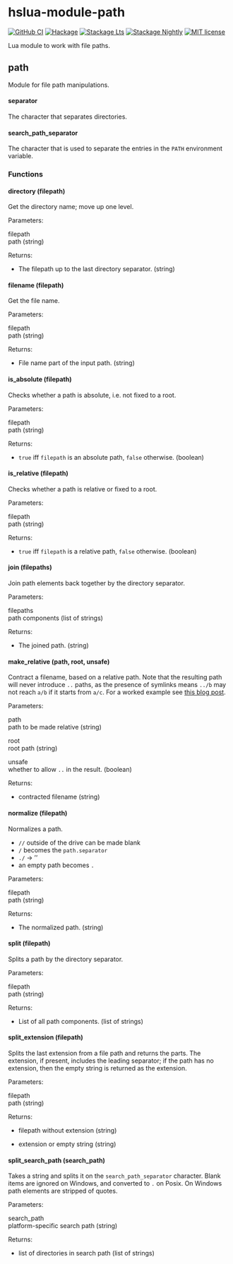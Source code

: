 # hslua-module-path

[![GitHub CI][CI badge]](https://github.com/hslua/hslua-module-paths/actions)
[![Hackage][Hackage badge]](https://hackage.haskell.org/package/hslua-module-path)
[![Stackage Lts][Stackage Lts badge]](http://stackage.org/lts/package/hslua-module-path)
[![Stackage Nightly][Stackage Nightly badge]](http://stackage.org/nightly/package/hslua-module-path)
[![MIT license][License badge]](LICENSE)

[CI badge]: https://github.com/hslua/hslua-module-path/workflows/CI/badge.svg
[Hackage badge]: https://img.shields.io/hackage/v/hslua-module-path.svg?logo=haskell
[Stackage Lts badge]: http://stackage.org/package/hslua-module-path/badge/lts
[Stackage Nightly badge]: http://stackage.org/package/hslua-module-path/badge/nightly
[License badge]: https://img.shields.io/badge/license-MIT-blue.svg

Lua module to work with file paths.

## path

Module for file path manipulations.

#### separator

The character that separates directories.

#### search\_path\_separator

The character that is used to separate the entries in the `PATH`
environment variable.

### Functions

#### directory (filepath)

Get the directory name; move up one level.

Parameters:

filepath  
path (string)

Returns:

-   The filepath up to the last directory separator. (string)

#### filename (filepath)

Get the file name.

Parameters:

filepath  
path (string)

Returns:

-   File name part of the input path. (string)

#### is\_absolute (filepath)

Checks whether a path is absolute, i.e. not fixed to a root.

Parameters:

filepath  
path (string)

Returns:

-   `true` iff `filepath` is an absolute path, `false` otherwise.
    (boolean)

#### is\_relative (filepath)

Checks whether a path is relative or fixed to a root.

Parameters:

filepath  
path (string)

Returns:

-   `true` iff `filepath` is a relative path, `false` otherwise.
    (boolean)

#### join (filepaths)

Join path elements back together by the directory separator.

Parameters:

filepaths  
path components (list of strings)

Returns:

-   The joined path. (string)

#### make\_relative (path, root, unsafe)

Contract a filename, based on a relative path. Note that the resulting
path will never introduce `..` paths, as the presence of symlinks means
`../b` may not reach `a/b` if it starts from `a/c`. For a worked example
see [this blog
post](http://neilmitchell.blogspot.co.uk/2015/10/filepaths-are-subtle-symlinks-are-hard.html).

Parameters:

path  
path to be made relative (string)

root  
root path (string)

unsafe  
whether to allow `..` in the result. (boolean)

Returns:

-   contracted filename (string)

#### normalize (filepath)

Normalizes a path.

-   `//` outside of the drive can be made blank
-   `/` becomes the `path.separator`
-   `./` -&gt; ’’
-   an empty path becomes `.`

Parameters:

filepath  
path (string)

Returns:

-   The normalized path. (string)

#### split (filepath)

Splits a path by the directory separator.

Parameters:

filepath  
path (string)

Returns:

-   List of all path components. (list of strings)

#### split\_extension (filepath)

Splits the last extension from a file path and returns the parts. The
extension, if present, includes the leading separator; if the path has
no extension, then the empty string is returned as the extension.

Parameters:

filepath  
path (string)

Returns:

-   filepath without extension (string)

-   extension or empty string (string)

#### split\_search\_path (search\_path)

Takes a string and splits it on the `search_path_separator` character.
Blank items are ignored on Windows, and converted to `.` on Posix. On
Windows path elements are stripped of quotes.

Parameters:

search\_path  
platform-specific search path (string)

Returns:

-   list of directories in search path (list of strings)
